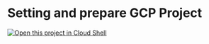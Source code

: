 # Setting and prepare GCP Project

[![Open this project in Cloud
Shell](http://gstatic.com/cloudssh/images/open-btn.png)](https://console.cloud.google.com/cloudshell/open?git_repo=https://github.com:nordcloud-nl/iap-gcp-setup.git&page=editor&setup=setup.md)